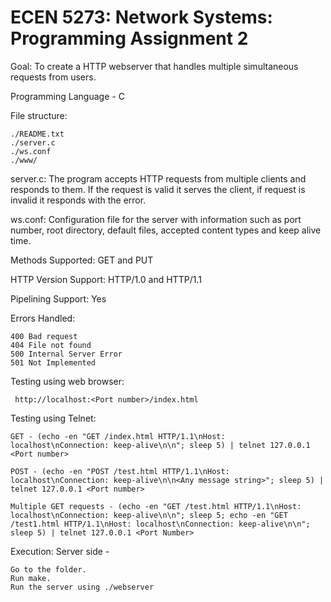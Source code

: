 # ECEN 5273: Network Systems: Programming Assignment 2 #

Goal: To create a HTTP webserver that handles multiple simultaneous requests from users.

Programming Language - C

File structure:
```
./README.txt
./server.c
./ws.conf
./www/
```
server.c: The program accepts HTTP requests from multiple clients and responds
          to them. If the request is valid it serves the client, if request is
          invalid it responds with the error.

ws.conf: Configuration file for the server with information such as port number,
         root directory, default files, accepted content types and keep alive time.

Methods Supported: GET and PUT

HTTP Version Support: HTTP/1.0  and HTTP/1.1

Pipelining Support: Yes

Errors Handled: 
```
400 Bad request
404 File not found
500 Internal Server Error
501 Not Implemented
```
Testing using web browser:
```
 http://localhost:<Port number>/index.html
```

Testing using Telnet:
```
GET - (echo -en "GET /index.html HTTP/1.1\nHost: localhost\nConnection: keep-alive\n\n"; sleep 5) | telnet 127.0.0.1 <Port number>

POST - (echo -en "POST /test.html HTTP/1.1\nHost: localhost\nConnection: keep-alive\n\n<Any message string>"; sleep 5) | telnet 127.0.0.1 <Port number>

Multiple GET requests - (echo -en "GET /test.html HTTP/1.1\nHost: localhost\nConnection: keep-alive\n\n"; sleep 5; echo -en "GET /test1.html HTTP/1.1\nHost: localhost\nConnection: keep-alive\n\n"; sleep 5) | telnet 127.0.0.1 <Port Number>
```
Execution:
Server side - 
```
Go to the folder.
Run make.
Run the server using ./webserver
```
